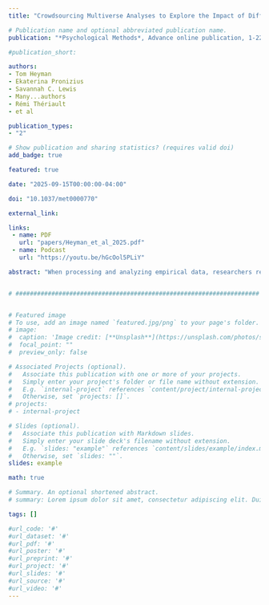 ```yaml
---
title: "Crowdsourcing Multiverse Analyses to Explore the Impact of Different Data-Processing and Analysis Decisions: A Tutorial"

# Publication name and optional abbreviated publication name.
publication: "*Psychological Methods*, Advance online publication, 1-22. <a href='http://dx.doi.org/10.1037/met0000770' target='_blank' rel='noopener noreferrer'>doi.org/10.1037/met0000770</a>"

#publication_short: 

authors:
- Tom Heyman
- Ekaterina Pronizius
- Savannah C. Lewis
- Many...authors
- Rémi Thériault
- et al

publication_types:
- "2"

# Show publication and sharing statistics? (requires valid doi)
add_badge: true

featured: true

date: "2025-09-15T00:00:00-04:00"

doi: "10.1037/met0000770"

external_link: 

links:
 - name: PDF
   url: "papers/Heyman_et_al_2025.pdf"
 - name: Podcast
   url: "https://youtu.be/hGcOol5PLiY"

abstract: "When processing and analyzing empirical data, researchers regularly face choices that may appear arbitrary (e.g., how to define and handle outliers). If one chooses to exclusively focus on a particular option and conduct a single analysis, its outcome might be of limited utility. That is, one remains agnostic regarding the generalizability of the results, because plausible alternative paths remain unexplored. A multiverse analysis offers a solution to this issue by exploring the various choices pertaining to data-processing and/or model building, and examining their impact on the conclusion of a study. However, even though multiverse analyses are arguably less susceptible to biases compared to the typical single-pathway approach, it is still possible to selectively add or omit pathways. To address this issue, we outline a novel, more principled approach to conducting multiverse analyses through crowdsourcing. The approach is detailed in a step-by-step tutorial to facilitate its implementation. We also provide a worked-out illustration featuring the Semantic Priming Across Many Languages project, thereby demonstrating its feasibility and its ability to increase objectivity and transparency."


# ####################################################################


# Featured image
# To use, add an image named `featured.jpg/png` to your page's folder. 
# image:
#  caption: 'Image credit: [**Unsplash**](https://unsplash.com/photos/s9CC2SKySJM)'
#  focal_point: ""
#  preview_only: false

# Associated Projects (optional).
#   Associate this publication with one or more of your projects.
#   Simply enter your project's folder or file name without extension.
#   E.g. `internal-project` references `content/project/internal-project/index.md`.
#   Otherwise, set `projects: []`.
# projects:
# - internal-project

# Slides (optional).
#   Associate this publication with Markdown slides.
#   Simply enter your slide deck's filename without extension.
#   E.g. `slides: "example"` references `content/slides/example/index.md`.
#   Otherwise, set `slides: ""`.
slides: example

math: true

# Summary. An optional shortened abstract.
# summary: Lorem ipsum dolor sit amet, consectetur adipiscing elit. Duis posuere tellus ac convallis placerat. Proin tincidunt magna sed ex sollicitudin condimentum.

tags: []

#url_code: '#'
#url_dataset: '#'
#url_pdf: '#'
#url_poster: '#'
#url_preprint: '#'
#url_project: '#'
#url_slides: '#'
#url_source: '#'
#url_video: '#'
---
```

